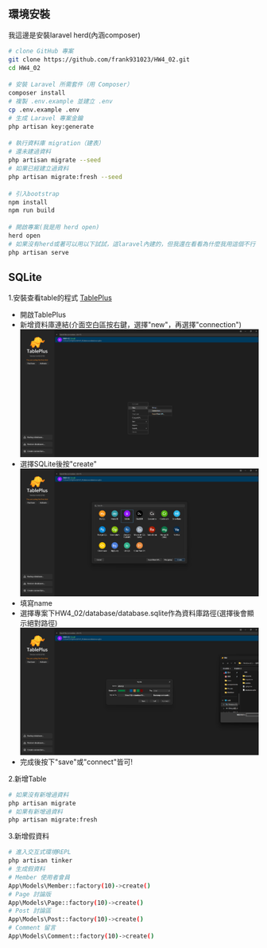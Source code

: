 ## 環境安裝
我這邊是安裝laravel herd(內涵composer)
```bash
# clone GitHub 專案
git clone https://github.com/frank931023/HW4_02.git
cd HW4_02

# 安裝 Laravel 所需套件（用 Composer）
composer install
# 複製 .env.example 並建立 .env
cp .env.example .env
# 生成 Laravel 專案金鑰
php artisan key:generate

# 執行資料庫 migration（建表）
# 還未建過資料
php artisan migrate --seed
# 如果已經建立過資料
php artisan migrate:fresh --seed

# 引入bootstrap
npm install
npm run build

# 開啟專案(我是用 herd open)
herd open
# 如果沒有herd或著可以用以下試試，這laravel內建的，但我還在看看為什麼我用這個不行 >> 使用以下這指令需要將使用php版本中的php.ini的variables_order = "EGPCS" 改為 variables_order = "GPCS"
php artisan serve
```

## SQLite
1.安裝查看table的程式 [TablePlus](https://tableplus.com/)
- 開啟TablePlus
- 新增資料庫連結(介面空白區按右鍵，選擇"new"，再選擇"connection")
![新增資料庫連結(介面空白區按右鍵，選擇"new"，再選擇"connection")](./README-Image/TablePlus01.png)
- 選擇SQLite後按"create"
![選擇SQLite後按"create"](./README-Image/TablePlus02.png)
- 填寫name
- 選擇專案下HW4_02/database/database.sqlite作為資料庫路徑(選擇後會顯示絕對路徑)
![選擇專案下HW4_02/database/database.sqlite作為資料庫路徑](./README-Image/TablePlus03.png)
- 完成後按下"save"或"connect"皆可!

2.新增Table
```bash
# 如果沒有新增過資料
php artisan migrate
# 如果有新增過資料
php artisan migrate:fresh
```
3.新增假資料
```bash
# 進入交互式環境REPL
php artisan tinker
# 生成假資料
# Member 使用者會員
App\Models\Member::factory(10)->create()
# Page 討論版
App\Models\Page::factory(10)->create()
# Post 討論區
App\Models\Post::factory(10)->create()
# Comment 留言
App\Models\Comment::factory(10)->create()
```